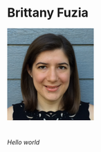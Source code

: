 # Brittany Fuzia

<!-- add link to other page/directory: [test page](whatever) -->

<!-- add photo w/ markdown: ![Me](BrittanyFuziaPhoto.jpg) -->
<img src='BrittanyFuziaPhoto.jpg' alt='Me' width='200'/>

#

*Hello world*
